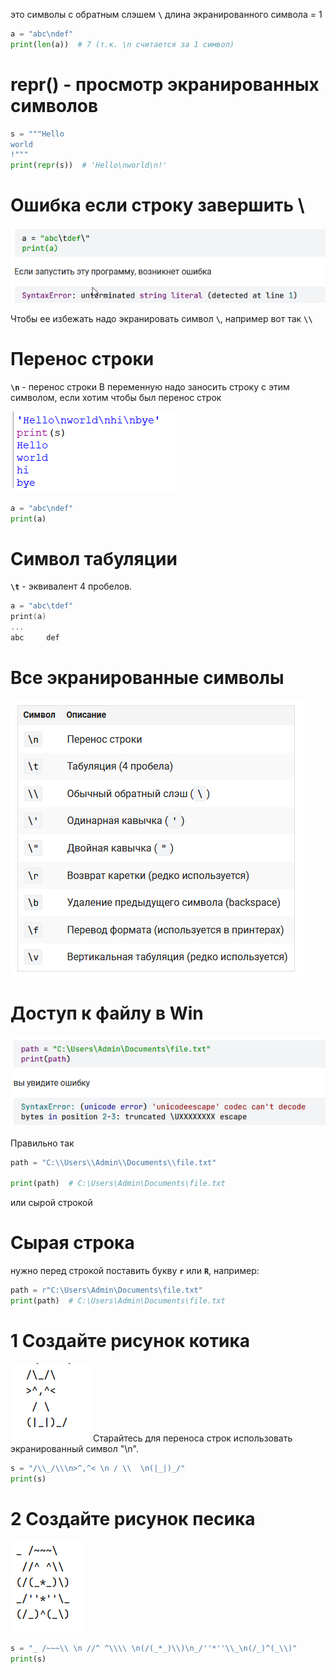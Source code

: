 это символы с обратным слэшем **```\```**
длина экранированного символа = 1
```python
a = "abc\ndef"
print(len(a))  # 7 (т.к. \n считается за 1 символ)
```
# repr() - просмотр экранированных символов

```python
s = """Hello
world
!"""
print(repr(s))  # 'Hello\nworld\n!'
```

# Ошибка если строку завершить \

![](../_pictures/image_20250409235524.png)

Чтобы ее избежать надо экранировать символ **```\```**, например вот так **```\\```**
# Перенос строки
**```\n```** - перенос строки
В переменную надо заносить строку с этим символом, если хотим чтобы был перенос строк

![](../_pictures/image_20250409235055.png)

```python
a = "abc\ndef"
print(a)
```


# Символ табуляции
**```\t```** - эквивалент 4 пробелов. 

```swift
a = "abc\tdef"
print(a)
...
abc     def
```

# Все экранированные символы

![](../_pictures/image_20250409235642.png)

# Доступ к файлу в Win

![](../_pictures/image_20250409235749.png)

Правильно так

```python
path = "C:\\Users\\Admin\\Documents\\file.txt"

print(path)  # C:\Users\Admin\Documents\file.txt
```

или сырой строкой
# Сырая строка

нужно перед строкой поставить букву **`r`** или **`R`**, например:

```python
path = r"C:\Users\Admin\Documents\file.txt"
print(path)  # C:\Users\Admin\Documents\file.txt
```

# 1 Создайте рисунок котика

![](../_pictures/image_20250410000558.png)
Старайтесь для переноса строк использовать экранированный символ "\n".

```python
s = "/\\_/\\\n>^,^< \n / \\  \n(|_|)_/"  
print(s)
```

# 2 Создайте рисунок песика
![](../_pictures/image_20250410000912.png)

```python
s = "_ /~~~\\ \n //^ ^\\\\ \n(/(_*_)\\)\n_/''*''\\_\n(/_)^(_\\)"
print(s)

```


```python

```
